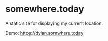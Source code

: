 # somewhere.today

A static site for displaying my current location.

Demo: https://dylan.somwhere.today

